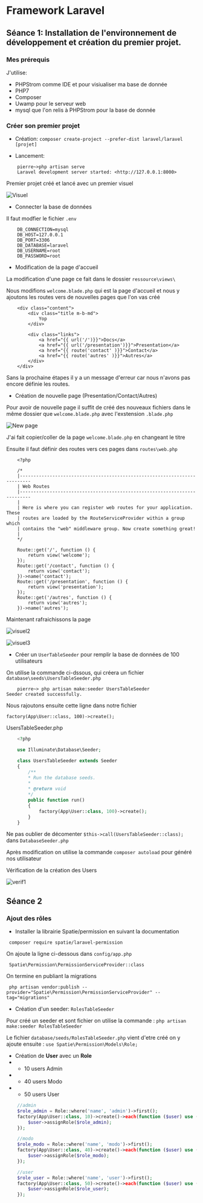 # Framework Laravel

## Séance 1: Installation de l'environnement de développement et création du premier projet.

### Mes prérequis

J'utilise: 
* PHPStrom comme IDE et pour visiualiser ma base de donnée
* PHP7
* Composer
* Uwamp pour le serveur web
* mysql que l'on relis à PHPStrom pour la base de donnée

### Créer son premier projet

* Création: 
`composer create-project --prefer-dist laravel/laravel [projet]`

* Lancement:
```
    pierre~>php artisan serve
    Laravel development server started: <http://127.0.0.1:8000>
```

Premier projet créé et lancé avec un premier visuel

![Visuel](images/visuel1.PNG)

* Connecter la base de données

Il faut modfier le fichier `.env`
```
    DB_CONNECTION=mysql
    DB_HOST=127.0.0.1
    DB_PORT=3306
    DB_DATABASE=laravel
    DB_USERNAME=root
    DB_PASSWORD=root
```

* Modification de la page d'accueil

La modification d'une page ce fait dans le dossier `ressource\views\`

Nous modifions `welcome.blade.php` qui est la page d'accueil et nous y ajoutons les routes vers de nouvelles pages que l'on vas créé

```
    <div class="content">
        <div class="title m-b-md">
            Yop
        </div>

        <div class="links">
            <a href="{{ url('/')}}">Docs</a>
            <a href="{{ url('/presentation')}}">Presentation</a>
            <a href="{{ route('contact' )}}">Contact</a>
            <a href="{{ route('autres' )}}">Autres</a>
        </div>
    </div>
```
Sans la prochaine étapes il y a un message d'erreur car nous n'avons pas encore définie les routes.

* Création de nouvelle page (Presentation/Contact/Autres)


Pour avoir de nouvelle page il suffit de créé des nouveaux fichiers dans le même dossier que `welcome.blade.php` avec l'exstension `.blade.php`

![New page](images/new-page1.PNG)

J'ai fait copier/coller de la page `welcome.blade.php` en changeant le titre

Ensuite il faut définir des routes vers ces pages dans `routes\web.php`

```
    <?php

    /*
    |--------------------------------------------------------------------------
    | Web Routes
    |--------------------------------------------------------------------------
    |
    | Here is where you can register web routes for your application. These
    | routes are loaded by the RouteServiceProvider within a group which
    | contains the "web" middleware group. Now create something great!
    |
    */

    Route::get('/', function () {
        return view('welcome');
    });
    Route::get('/contact', function () {
        return view('contact');
    })->name('contact');
    Route::get('/presentation', function () {
        return view('presentation');
    });
    Route::get('/autres', function () {
        return view('autres');
    })->name('autres');

```

Maintenant rafraichissons la page

![visuel2](images/visuel2.PNG)

![visuel3](images/visuel3.PNG)

* Créer un `UserTableSeeder` pour remplir la base de données de 100 utilisateurs

On utilise la commande ci-dssous, qui créera un fichier `database\seeds\UsersTableSeeder.php`

```
    pierre~> php artisan make:seeder UsersTableSeeder      
Seeder created successfully.
```

Nous rajoutons ensuite cette ligne dans notre fichier

`factory(App\User::class, 100)->create();`


UsersTableSeeder.php

``` PHP
    <?php

    use Illuminate\Database\Seeder;

    class UsersTableSeeder extends Seeder
    {
        /**
        * Run the database seeds.
        *
        * @return void
        */
        public function run()
        {
            factory(App\User::class, 100)->create();
        }
    }
```
Ne pas oublier de décomenter `$this->call(UsersTableSeeder::class);` dans `DatabaseSeeder.php`

Après modification on utilise la commande `composer autoload` pour généré nos utilisateur 

Vérification de la création des Users

![verif1](images/verif1.PNG)

## Séance 2

### Ajout des rôles

* Installer la librairie Spatie/permission en suivant la documentation

` composer require spatie/laravel-permission`

On ajoute la ligne ci-dessous dans `config/app.php`

` Spatie\Permission\PermissionServiceProvider::class`

On termine en publiant la migrations

` php artisan vendor:publish --provider="Spatie\Permission\PermissionServiceProvider" --tag="migrations"`

* Création d'un seeder: `RolesTableSeeder`

Pour créé un seeder et sont fichier on utilise la commande : 
`php artisan make:seeder RolesTableSeeder`

Le fichier `database/seeds/RolesTableSeeder.php` vient d'etre créé on y ajoute ensuite : `use Spatie\Permission\Models\Role;`


* Création de **User** avec un **Role**
* *    10 users Admin
* *    40 users Modo
* *    50 users User

``` PHP
    //admin
    $role_admin = Role::where('name', 'admin')->first();
    factory(App\User::class, 10)->create()->each(function ($user) use ($role_admin) {
        $user->assignRole($role_admin);
    });

    //modo
    $role_modo = Role::where('name', 'modo')->first();
    factory(App\User::class, 40)->create()->each(function ($user) use ($role_modo) {
        $user->assignRole($role_modo);
    });

    //user
    $role_user = Role::where('name', 'user')->first();
    factory(App\User::class, 50)->create()->each(function ($user) use ($role_user) {
        $user->assignRole($role_user);
    });
```